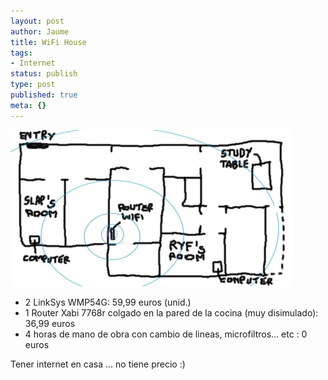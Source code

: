 ```yaml
---
layout: post
author: Jaume
title: WiFi House
tags:
- Internet
status: publish
type: post
published: true
meta: {}
---
```

<img src="../images_posts/wifihouse.jpg" alt="wifi-house" class="center noborder"/>

- 2 LinkSys WMP54G: 59,99 euros (unid.)
- 1 Router Xabi 7768r colgado en la pared de la cocina (muy disimulado): 36,99 euros  
- 4 horas de mano de obra con cambio de lineas, microfiltros... etc : 0 euros

Tener internet en casa ... no tiene precio :)
